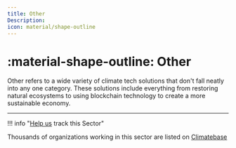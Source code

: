 ```yaml
---
title: Other
Description: 
icon: material/shape-outline
---
```


# :material-shape-outline: Other

Other refers to a wide variety of climate tech solutions that don't fall neatly into any one category. These solutions include everything from restoring natural ecosystems to using blockchain technology to create a more sustainable economy.

---

!!! info "[Help us](../../contribute) track this Sector"

Thousands of organizations working in this sector are listed on [Climatebase](https://climatebase.org/organizations)